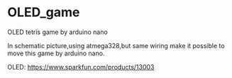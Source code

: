 # OLED_game   

OLED tetris game by arduino nano

In schematic picture,using atmega328,but same wiring make it possible to move this game by arduino nano.

OLED:  https://www.sparkfun.com/products/13003

